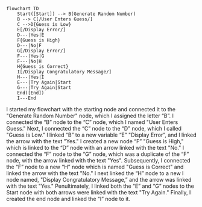 ```mermaid 
flowchart TD 
    Start([Start]) --> B(Generate Random Number)
    B --> C[/User Enters Guess/]
    C -->D{Guess is Low}
    E[/Display Error/]
    D---|Yes|E
    F{Guess is High}
    D---|No|F
    G[/Display Error/]
    F---|Yes|G
    F---|No|H
    H{Guess is Correct}
    I[/Display Congratulatory Message/]
    H---|Yes|I 
    E---|Try Again|Start 
    G---|Try Again|Start
    End([End]) 
    I---End
```
I started my flowchart with the starting node and connected it to the "Generate Random Number" node, which I assigned the letter “B”. I connected the “B” node to the “C” node, which I named "User Enters Guess." Next, I connected the “C” node to the “D” node, which I called "Guess is Low." I linked “B” to a new variable “E” "Display Error”, and I linked the arrow with the text "Yes." I created a new node “F” "Guess is High," which is linked to the “D” node with an arrow linked with the text "No." I connected the “F” node to the “G” node, which was a duplicate of the “F” node, with the arrow linked with the text "Yes". Subsequently, I connected the “F” node to a new “H” node which is named "Guess is Correct" and linked the arrow with the text "No." I next linked the “H” node to a new I node named, "Display Congratulatory Message,” and the arrow was linked with the text "Yes." Penultimately, I linked both the “E” and “G” nodes to the Start node with both arrows were linked with the text "Try Again." Finally, I created the end node and linked the “I” node to it.  
